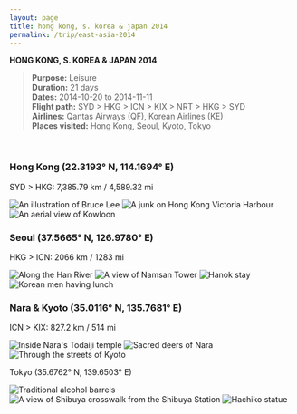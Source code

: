 ```yaml
---
layout: page
title: hong kong, s. korea & japan 2014
permalink: /trip/east-asia-2014
---
```


<b>HONG KONG, S. KOREA & JAPAN 2014</b>

<blockquote>
<b>Purpose:</b> Leisure<br />
<b>Duration:</b> 21 days<br />
<b>Dates:</b> 2014-10-20 to 2014-11-11<br />
<b>Flight path:</b> SYD > HKG > ICN > KIX > NRT > HKG > SYD <br />
<b>Airlines:</b> Qantas Airways (QF), Korean Airlines (KE)<br />
<b>Places visited:</b> Hong Kong, Seoul, Kyoto, Tokyo
</blockquote>

<br />

### Hong Kong (22.3193° N, 114.1694° E)

 SYD > HKG: 7,385.79 km / 4,589.32 mi

<img src="/assets/2014-hk-001.jpg" alt="An illustration of Bruce Lee">

<img src="/assets/2014-hk-002.jpg" alt="A junk on Hong Kong Victoria Harbour">

<img src="/assets/2014-hk-003.jpg" alt="An aerial view of Kowloon">

<br />

### Seoul (37.5665° N, 126.9780° E)

HKG > ICN: 2066 km / 1283 mi

<img src="/assets/2014-skorea-001.jpg" alt="Along the Han River">

<img src="/assets/2014-skorea-002.jpg" alt="A view of Namsan Tower">

<img src="/assets/2014-skorea-003.jpg" alt="Hanok stay">

<img src="/assets/2014-skorea-004.jpg" alt="Korean men having lunch">

<br />

### Nara & Kyoto (35.0116° N, 135.7681° E)

ICN > KIX: 827.2 km / 514 mi

<img src="/assets/2014-nara-001.jpg" alt="Inside Nara's Todaiji temple">

<img src="/assets/2014-nara-002.jpg" alt="Sacred deers of Nara">

<img src="/assets/2014-kyoto-002.jpg" alt="Through the streets of Kyoto">

<br />

Tokyo (35.6762° N, 139.6503° E)

<img src="/assets/2014-tokyo-001.jpg" alt="Traditional alcohol barrels">

<img src="/assets/2014-tokyo-002.jpg" alt="A view of Shibuya crosswalk from the Shibuya Station">

<img src="/assets/2014-tokyo-003.jpg" alt="Hachiko statue">

<style>
  .wrapper {
    max-width: 58em;
  }
</style>